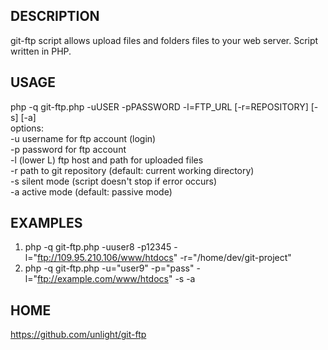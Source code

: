 DESCRIPTION
-----------
git-ftp script allows upload files and folders files to your web server.
Script written in PHP.

USAGE
-----
php -q git-ftp.php -uUSER -pPASSWORD -l=FTP_URL [-r=REPOSITORY] [-s] [-a]  
options:  
-u  username for ftp account (login)  
-p  password for ftp account  
-l  (lower L) ftp host and path for uploaded files  
-r  path to git repository (default: current working directory)  
-s  silent mode (script doesn't stop if error occurs)  
-a  active mode (default: passive mode)

EXAMPLES
--------
1. php -q git-ftp.php -uuser8 -p12345 -l="ftp://109.95.210.106/www/htdocs" -r="/home/dev/git-project"
2. php -q git-ftp.php -u="user9" -p="pass" -l="ftp://example.com/www/htdocs" -s -a

HOME
----
https://github.com/unlight/git-ftp